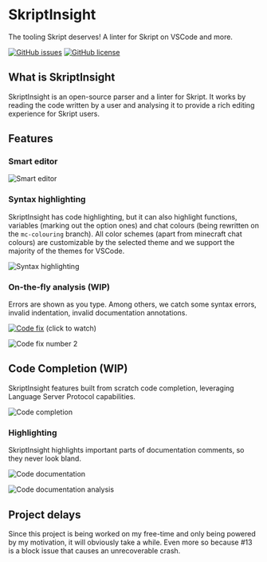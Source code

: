 # SkriptInsight

The tooling Skript deserves! A linter for Skript on VSCode and more.

[![GitHub issues](https://img.shields.io/github/issues/SkriptInsight/SkriptInsight?style=for-the-badge)](https://github.com/SkriptInsight/SkriptInsight/issues)
[![GitHub license](https://img.shields.io/github/license/SkriptInsight/SkriptInsight?style=for-the-badge)](https://github.com/SkriptInsight/SkriptInsight/blob/master/LICENSE)

## What is SkriptInsight

SkriptInsight is an open-source parser and a linter for Skript. It works by reading the code written by a user and analysing it to provide a rich editing experience for Skript users.

## Features

### Smart editor

![Smart editor](https://i.imgur.com/TFP43nA.png)

### Syntax highlighting

SkriptInsight has code highlighting, but it can also highlight functions, variables (marking out the option ones) and chat colours (being rewritten on the `mc-colouring` branch). 
All color schemes (apart from minecraft chat colours) are customizable by the selected theme and we support the majority of the themes for VSCode.

![Syntax highlighting](https://i.imgur.com/7mW1cgf.png)

### On-the-fly analysis (WIP)

Errors are shown as you type. Among others, we catch some syntax errors, invalid indentation, invalid documentation annotations.

[![Code fix](https://i.imgur.com/8zhKmCt.png)](https://i.imgur.com/gMnkmRw.mp4)
(click to watch)

![Code fix number 2](https://i.imgur.com/elnpeR0.png)

## Code Completion (WIP)

SkriptInsight features built from scratch code completion, leveraging Language Server Protocol capabilities. 

![Code completion](https://i.imgur.com/HghmfrK.png)

### Highlighting

SkriptInsight highlights important parts of documentation comments, so they never look bland.

![Code documentation](https://i.imgur.com/wbzhf1W.png)

![Code documentation analysis](https://i.imgur.com/Hvj5PBT.png)

## Project delays

Since this project is being worked on my free-time and only being powered by my motivation, it will obviously take a while. Even more so because #13 is a block issue that causes an unrecoverable crash.

